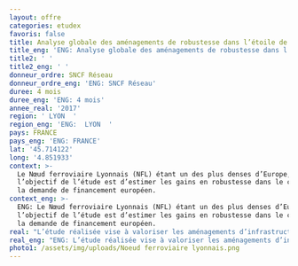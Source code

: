 ```yaml
---
layout: offre
categories: etudex
favoris: false
title: Analyse globale des aménagements de robustesse dans l’étoile de Lyon
title_eng: 'ENG: Analyse globale des aménagements de robustesse dans l’étoile de Lyon'
title2: ' '
title2_eng: ' '
donneur_ordre: SNCF Réseau
donneur_ordre_eng: 'ENG: SNCF Réseau'
duree: 4 mois
duree_eng: 'ENG: 4 mois'
annee_real: '2017'
region: ' LYON  '
region_eng: 'ENG:  LYON  '
pays: FRANCE
pays_eng: 'ENG: FRANCE'
lat: '45.714122'
long: '4.851933'
context: >-
  Le Nœud ferroviaire Lyonnais (NFL) étant un des plus denses d’Europe,
  l’objectif de l’étude est d’estimer les gains en robustesse dans le cadre de
  la demande de financement européen.
context_eng: >-
  ENG: Le Nœud ferroviaire Lyonnais (NFL) étant un des plus denses d’Europe,
  l’objectif de l’étude est d’estimer les gains en robustesse dans le cadre de
  la demande de financement européen.
real: "L’étude réalisée vise à valoriser les aménagements d’infrastructure prévus. Nous valorisons les aménagements en fonction de leur utilisation et de leur impact sur la régularité dans le but d’obtenir un gain en minutes perdues sur le service annuel complet.\r\n\nPour valoriser les aménagements nous avons modélisé les infrastructures actuelles et projet afin de réaliser des tests de robustesse. Nous tests sont réalisés avec une prise en compte des mesures d’exploitation afin d’obtenir des résultats porche d’une situation réelle.\r\n\nNous proposons dans notre méthodologie de comptabiliser le nombre de minutes perdues au cœur de NFL mais également sur le périmètre régional."
real_eng: "ENG: L’étude réalisée vise à valoriser les aménagements d’infrastructure prévus. Nous valorisons les aménagements en fonction de leur utilisation et de leur impact sur la régularité dans le but d’obtenir un gain en minutes perdues sur le service annuel complet.\r\n\nPour valoriser les aménagements nous avons modélisé les infrastructures actuelles et projet afin de réaliser des tests de robustesse. Nous tests sont réalisés avec une prise en compte des mesures d’exploitation afin d’obtenir des résultats porche d’une situation réelle.\r\n\nNous proposons dans notre méthodologie de comptabiliser le nombre de minutes perdues au cœur de NFL mais également sur le périmètre régional."
photo1: /assets/img/uploads/Noeud ferroviaire lyonnais.png
---
```


